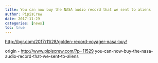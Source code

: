 ```yaml
---
title: You can now buy the NASA audio record that we sent to aliens
author: PipisCrew
date: 2017-11-29
categories: [news]
toc: true
---
```


http://bgr.com/2017/11/28/golden-record-voyager-nasa-buy/

origin - http://www.pipiscrew.com/?p=11529 you-can-now-buy-the-nasa-audio-record-that-we-sent-to-aliens